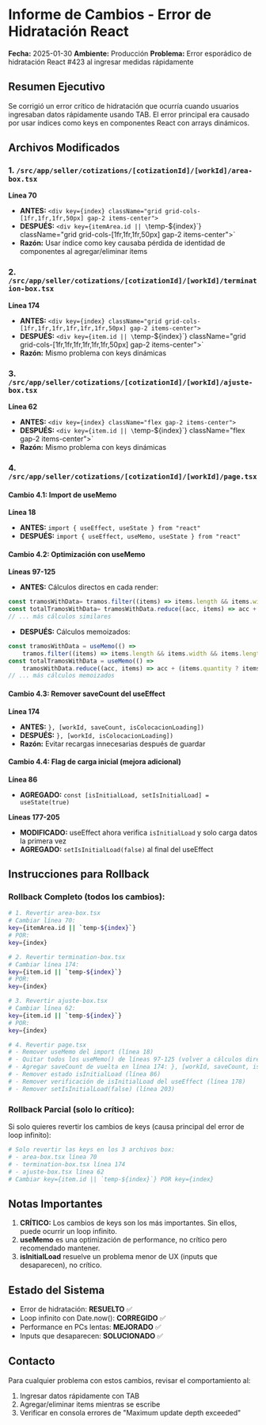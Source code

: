 # Informe de Cambios - Error de Hidratación React
**Fecha:** 2025-01-30
**Ambiente:** Producción
**Problema:** Error esporádico de hidratación React #423 al ingresar medidas rápidamente

## Resumen Ejecutivo
Se corrigió un error crítico de hidratación que ocurría cuando usuarios ingresaban datos rápidamente usando TAB. El error principal era causado por usar índices como keys en componentes React con arrays dinámicos.

## Archivos Modificados

### 1. `/src/app/seller/cotizations/[cotizationId]/[workId]/area-box.tsx`
**Línea 70**
- **ANTES:** `<div key={index} className="grid grid-cols-[1fr,1fr,1fr,50px] gap-2 items-center">`
- **DESPUÉS:** `<div key={itemArea.id || \`temp-${index}\`} className="grid grid-cols-[1fr,1fr,1fr,50px] gap-2 items-center">`
- **Razón:** Usar índice como key causaba pérdida de identidad de componentes al agregar/eliminar items

### 2. `/src/app/seller/cotizations/[cotizationId]/[workId]/termination-box.tsx`
**Línea 174**
- **ANTES:** `<div key={index} className="grid grid-cols-[1fr,1fr,1fr,1fr,1fr,1fr,50px] gap-2 items-center">`
- **DESPUÉS:** `<div key={item.id || \`temp-${index}\`} className="grid grid-cols-[1fr,1fr,1fr,1fr,1fr,1fr,50px] gap-2 items-center">`
- **Razón:** Mismo problema con keys dinámicas

### 3. `/src/app/seller/cotizations/[cotizationId]/[workId]/ajuste-box.tsx`
**Línea 62**
- **ANTES:** `<div key={index} className="flex gap-2 items-center">`
- **DESPUÉS:** `<div key={item.id || \`temp-${index}\`} className="flex gap-2 items-center">`
- **Razón:** Mismo problema con keys dinámicas

### 4. `/src/app/seller/cotizations/[cotizationId]/[workId]/page.tsx`

#### Cambio 4.1: Import de useMemo
**Línea 18**
- **ANTES:** `import { useEffect, useState } from "react"`
- **DESPUÉS:** `import { useEffect, useMemo, useState } from "react"`

#### Cambio 4.2: Optimización con useMemo
**Líneas 97-125**
- **ANTES:** Cálculos directos en cada render:
```javascript
const tramosWithData= tramos.filter((items) => items.length && items.width && items.length > 0 && items.width > 0)
const totalTramosWithData= tramosWithData.reduce((acc, items) => acc + (items.quantity ? items.quantity : 0), 0)
// ... más cálculos similares
```

- **DESPUÉS:** Cálculos memoizados:
```javascript
const tramosWithData = useMemo(() =>
    tramos.filter((items) => items.length && items.width && items.length > 0 && items.width > 0), [tramos])
const totalTramosWithData = useMemo(() =>
    tramosWithData.reduce((acc, items) => acc + (items.quantity ? items.quantity : 0), 0), [tramosWithData])
// ... más cálculos memoizados
```

#### Cambio 4.3: Remover saveCount del useEffect
**Línea 174**
- **ANTES:** `}, [workId, saveCount, isColocacionLoading])`
- **DESPUÉS:** `}, [workId, isColocacionLoading])`
- **Razón:** Evitar recargas innecesarias después de guardar

#### Cambio 4.4: Flag de carga inicial (mejora adicional)
**Línea 86**
- **AGREGADO:** `const [isInitialLoad, setIsInitialLoad] = useState(true)`

**Líneas 177-205**
- **MODIFICADO:** useEffect ahora verifica `isInitialLoad` y solo carga datos la primera vez
- **AGREGADO:** `setIsInitialLoad(false)` al final del useEffect

## Instrucciones para Rollback

### Rollback Completo (todos los cambios):
```bash
# 1. Revertir area-box.tsx
# Cambiar línea 70:
key={itemArea.id || `temp-${index}`}
# POR:
key={index}

# 2. Revertir termination-box.tsx
# Cambiar línea 174:
key={item.id || `temp-${index}`}
# POR:
key={index}

# 3. Revertir ajuste-box.tsx
# Cambiar línea 62:
key={item.id || `temp-${index}`}
# POR:
key={index}

# 4. Revertir page.tsx
# - Remover useMemo del import (línea 18)
# - Quitar todos los useMemo() de líneas 97-125 (volver a cálculos directos)
# - Agregar saveCount de vuelta en línea 174: }, [workId, saveCount, isColocacionLoading])
# - Remover estado isInitialLoad (línea 86)
# - Remover verificación de isInitialLoad del useEffect (línea 178)
# - Remover setIsInitialLoad(false) (línea 203)
```

### Rollback Parcial (solo lo crítico):
Si solo quieres revertir los cambios de keys (causa principal del error de loop infinito):
```bash
# Solo revertir las keys en los 3 archivos box:
# - area-box.tsx línea 70
# - termination-box.tsx línea 174
# - ajuste-box.tsx línea 62
# Cambiar key={item.id || `temp-${index}`} POR key={index}
```

## Notas Importantes
1. **CRÍTICO:** Los cambios de keys son los más importantes. Sin ellos, puede ocurrir un loop infinito.
2. **useMemo** es una optimización de performance, no crítico pero recomendado mantener.
3. **isInitialLoad** resuelve un problema menor de UX (inputs que desaparecen), no crítico.

## Estado del Sistema
- Error de hidratación: **RESUELTO** ✅
- Loop infinito con Date.now(): **CORREGIDO** ✅
- Performance en PCs lentas: **MEJORADO** ✅
- Inputs que desaparecen: **SOLUCIONADO** ✅

## Contacto
Para cualquier problema con estos cambios, revisar el comportamiento al:
1. Ingresar datos rápidamente con TAB
2. Agregar/eliminar items mientras se escribe
3. Verificar en consola errores de "Maximum update depth exceeded"